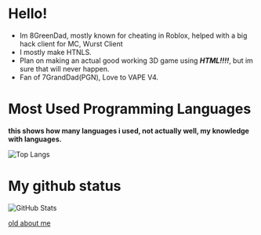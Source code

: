 # Hello!
- Im 8GreenDad, mostly known for cheating in Roblox, helped with a big hack client for MC, Wurst Client
- I mostly make HTNLS.
- Plan on making an actual good working 3D game using ***HTML!!!!***, but im sure that will never happen.
- Fan of 7GrandDad(PGN), Love to VAPE V4.
# Most Used Programming Languages
**this shows how many languages i used, not actually well, my knowledge with languages.**

![Top Langs](https://github-readme-stats.vercel.app/api/top-langs/?username=8granddadpg&layout=compact&theme=radical)

# My github status

![GitHub Stats](https://github-readme-stats.vercel.app/api?username=8granddadpg&show_icons=true&theme=radical)



[old about me](https://8granddadpg.github.io/about-me/)
